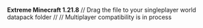 **Extreme Minecraft 1.21.8**
// Drag the file to your singleplayer world datapack folder //
// Multiplayer compatibility is in process
